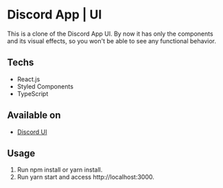 # Discord App | UI

This is a clone of the Discord App UI. By now it has only the components and its visual effects, so you won't be able to see any functional behavior.

## Techs
- React.js
- Styled Components
- TypeScript

## Available on
- [Discord UI](discord-ui.netlify.app)

## Usage

1. Run npm install or yarn install.
2. Run yarn start and access http://localhost:3000.
